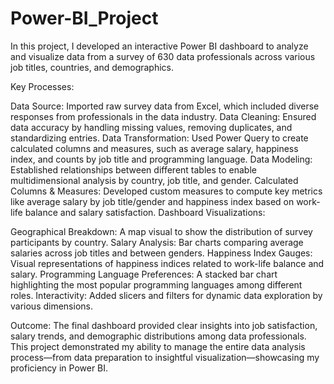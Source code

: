 # Power-BI_Project

In this project, I developed an interactive Power BI dashboard to analyze and visualize data from a survey of 630 data professionals across various job titles, countries, and demographics.

Key Processes:

Data Source: Imported raw survey data from Excel, which included diverse responses from professionals in the data industry. Data Cleaning: Ensured data accuracy by handling missing values, removing duplicates, and standardizing entries. Data Transformation: Used Power Query to create calculated columns and measures, such as average salary, happiness index, and counts by job title and programming language. Data Modeling: Established relationships between different tables to enable multidimensional analysis by country, job title, and gender. Calculated Columns & Measures: Developed custom measures to compute key metrics like average salary by job title/gender and happiness index based on work-life balance and salary satisfaction. Dashboard Visualizations:

Geographical Breakdown: A map visual to show the distribution of survey participants by country. Salary Analysis: Bar charts comparing average salaries across job titles and between genders. Happiness Index Gauges: Visual representations of happiness indices related to work-life balance and salary. Programming Language Preferences: A stacked bar chart highlighting the most popular programming languages among different roles. Interactivity: Added slicers and filters for dynamic data exploration by various dimensions.

Outcome: The final dashboard provided clear insights into job satisfaction, salary trends, and demographic distributions among data professionals. This project demonstrated my ability to manage the entire data analysis process—from data preparation to insightful visualization—showcasing my proficiency in Power BI.
